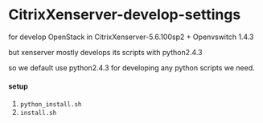 CitrixXenserver-develop-settings
================================

for develop OpenStack in CitrixXenserver-5.6.100sp2 + Openvswitch 1.4.3

but xenserver mostly develops its scripts with python2.4.3

so we default use python2.4.3 for developing any python scripts we need.

#### setup
1. `python_install.sh`
2. `install.sh`

